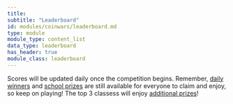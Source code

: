 ```yaml
---
title: 
subtitle: "Leaderboard"
id: modules/coinwars/leaderboard.md
type: module
module_type: content_list
data_type: leaderboard
has_header: true
module_class: leaderboard
---
```

Scores will be updated daily once the competition begins. Remember, [daily winners](#section5) and [school prizes](#section6) are still available for everyone to claim and enjoy, so keep on playing! The top 3 classess will enjoy [additional prizes](#section9)!
